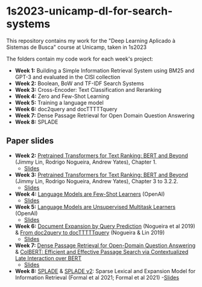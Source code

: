 # 1s2023-unicamp-dl-for-search-systems
This repository contains my work for the "Deep Learning Aplicado à Sistemas de Busca" course at Unicamp, taken in 1s2023

The folders contain my code work for each week's project:
- **Week 1:** Building a Simple Information Retrieval System using BM25 and GPT-3 and evaluated in the CISI collection
- **Week 2:** Boolean, BoW and TF-IDF Search Systems
- **Week 3:** Cross-Encoder: Text Classification and Reranking
- **Week 4:** Zero and Few-Shot Learning
- **Week 5:** Training a language model
- **Week 6:** doc2query and docTTTTTquery
- **Week 7:** Dense Passage Retrieval for Open Domain Question Answering
- **Week 8:** SPLADE

## Paper slides
- **Week 2:** [Pretrained Transformers for Text Ranking: BERT and Beyond](https://arxiv.org/abs/2010.06467) (Jimmy Lin, Rodrigo Nogueira, Andrew Yates), Chapter 1.
    - [Slides](https://docs.google.com/presentation/d/1SJ_OULwALFp7mVzEieSE_aOpIgyjihdVDiNtJikhjco/edit?usp=sharing)
- **Week 3:** [Pretrained Transformers for Text Ranking: BERT and Beyond](https://arxiv.org/abs/2010.06467) (Jimmy Lin, Rodrigo Nogueira, Andrew Yates), Chapter 3 to 3.2.2.
    - [Slides](https://docs.google.com/presentation/d/1Vn8C5-BCZI31AY2ZZshyZsBh6i98ZmCyzxfjpUEDg-c/edit?usp=sharing)
- **Week 4:** [Language Models are Few-Shot Learners](https://arxiv.org/pdf/2005.14165.pdf) (OpenAI)
    - [Slides](https://docs.google.com/presentation/d/16_cVA7MpEWlsBS5YQWXlv9_UBu4h6nBTgizEs0TZ1X8/edit?usp=sharing)
- **Week 5:** [Language Models are Unsupervised Multitask Learners](https://d4mucfpksywv.cloudfront.net/better-language-models/language_models_are_unsupervised_multitask_learners.pdf) (OpenAI)
    - [Slides](https://docs.google.com/presentation/d/1tPUtDB9VhNMx32PfTXt02OXJ0S0zTOz2O5hW4WccNek/edit#slide=id.p)
- **Week 6:** [Document Expansion by Query Prediction](https://arxiv.org/pdf/1904.08375.pdf) (Nogueira et al 2019) & [From doc2query to docTTTTTquery](https://www.researchgate.net/profile/Rodrigo-Nogueira-19/publication/360890853_From_doc2query_to_docTTTTTquery/links/6290b0e98d19206823dfcc55/From-doc2query-to-docTTTTTquery.pdf) (Nogueira & Lin 2019)
    - [Slides](https://docs.google.com/presentation/d/1xcbZqzDtWGlgisLjoxU7ACSN-UUoXFNWEQ5OH8HanxY/edit?usp=sharing)
- **Week 7:** [Dense Passage Retrieval for Open-Domain Question Answering](https://arxiv.org/pdf/2004.04906.pdf) & [ColBERT: Efficient and Effective Passage Search via Contextualized Late Interaction over BERT](https://arxiv.org/pdf/2004.12832.pdf)
    - [Slides](https://docs.google.com/presentation/d/12YhJIRNP6YW5Z2nXYJh4E7d2WPLtPuo0LWJPMV60ubY/edit?usp=sharing)
- **Week 8:** [SPLADE](https://arxiv.org/pdf/2107.05720.pdf) & [SPLADE v2](https://arxiv.org/pdf/2109.10086.pdf): Sparse Lexical and Expansion Model for Information Retrieval (Formal et al 2021; Formal et al 2021)
    -[Slides](https://docs.google.com/presentation/d/1dqB-UpLECiDBt1bgsrebcBWd4u6VP2huOI-vRXweyxQ/edit?usp=sharing)
